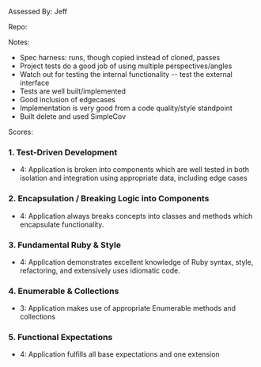 Assessed By: Jeff

Repo:

Notes:

* Spec harness: runs, though copied instead of cloned, passes
* Project tests do a good job of using multiple perspectives/angles
* Watch out for testing the internal functionality -- test the external interface
* Tests are well built/implemented
* Good inclusion of edgecases
* Implementation is very good from a code quality/style standpoint
* Built delete and used SimpleCov

Scores:

### 1. Test-Driven Development

* 4: Application is broken into components which are well tested in both isolation and integration using appropriate data, including edge cases

### 2. Encapsulation / Breaking Logic into Components

* 4: Application always breaks concepts into classes and methods which encapsulate functionality.

### 3. Fundamental Ruby & Style

* 4:  Application demonstrates excellent knowledge of Ruby syntax, style, refactoring, and extensively uses idiomatic code.

### 4. Enumerable & Collections

* 3: Application makes use of appropriate Enumerable methods and collections

### 5. Functional Expectations

* 4: Application fulfills all base expectations and one extension
